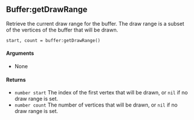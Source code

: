 <!--
category: reference
-->

Buffer:getDrawRange
---

Retrieve the current draw range for the buffer.  The draw range is a subset of the vertices of the
buffer that will be drawn.

    start, count = buffer:getDrawRange()

#### Arguments

- None

#### Returns

- `number start` The index of the first vertex that will be drawn, or `nil` if no draw range is set.
- `number count` The number of vertices that will be drawn, or `nil` if no draw range is set.
